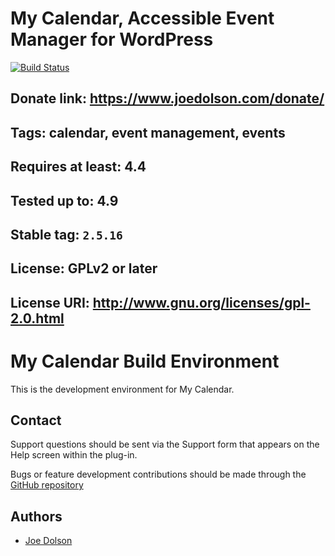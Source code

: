 # My Calendar, Accessible Event Manager for WordPress

[![Build Status](https://travis-ci.org/joedolson/my-calendar.svg)](https://travis-ci.org/joedolson/my-calendar)

## Donate link: https://www.joedolson.com/donate/
## Tags: calendar, event management, events  
## Requires at least: 4.4  
## Tested up to: 4.9
## Stable tag: `2.5.16`
## License: GPLv2 or later  
## License URI: http://www.gnu.org/licenses/gpl-2.0.html  

# My Calendar Build Environment

This is the development environment for My Calendar. 

## Contact

Support questions should be sent via the Support form that appears on the Help screen within the plug-in.

Bugs or feature development contributions should be made through the [GitHub repository](https://github.com/joedolson/my-calendar/issues)

## Authors 

* [Joe Dolson](https://www.joedolson.com)
